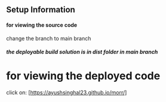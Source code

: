 ## Setup Information
#### for viewing the source code 
change the branch to main branch 

##### the deployable build solution is in dist folder in main branch

# for viewing the deployed code
 
click on: [https://ayushsinghal23.github.io/morr/]



